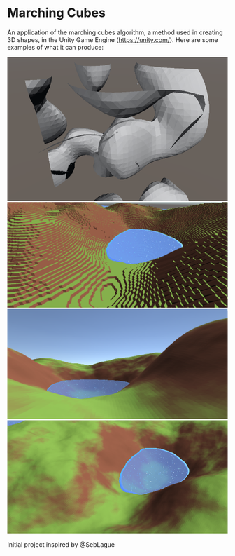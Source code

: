 # Marching Cubes

An application of the marching cubes algorithm, a method used in creating 3D shapes, in the Unity Game Engine (https://unity.com/). 
Here are some examples of what it can produce:

![](https://github.com/Robert-MacWha/Marching-Cubes-in-Unity/blob/master/Sample%20Images/3D-1.PNG)
![](https://github.com/Robert-MacWha/Marching-Cubes-in-Unity/blob/master/Sample%20Images/Normal-2.PNG)
![](https://github.com/Robert-MacWha/Marching-Cubes-in-Unity/blob/master/Sample%20Images/Interpolated-1.PNG)
![](https://github.com/Robert-MacWha/Marching-Cubes-in-Unity/blob/master/Sample%20Images/Interpolated-2.PNG)

Initial project inspired by @SebLague
